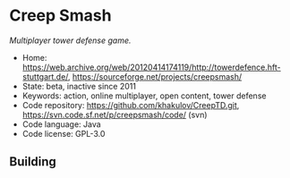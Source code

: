 # Creep Smash

_Multiplayer tower defense game._

- Home: https://web.archive.org/web/20120414174119/http://towerdefence.hft-stuttgart.de/, https://sourceforge.net/projects/creepsmash/
- State: beta, inactive since 2011
- Keywords: action, online multiplayer, open content, tower defense
- Code repository: https://github.com/khakulov/CreepTD.git, https://svn.code.sf.net/p/creepsmash/code/ (svn)
- Code language: Java
- Code license: GPL-3.0

## Building
